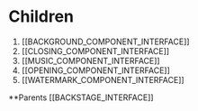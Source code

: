 # Children
1. [[BACKGROUND_COMPONENT_INTERFACE]]
2. [[CLOSING_COMPONENT_INTERFACE]]
3. [[MUSIC_COMPONENT_INTERFACE]]
4. [[OPENING_COMPONENT_INTERFACE]]
5. [[WATERMARK_COMPONENT_INTERFACE]]

**Parents
[[BACKSTAGE_INTERFACE]]  